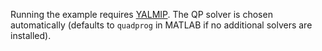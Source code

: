 Running the example requires [YALMIP](https://yalmip.github.io/). The QP solver is chosen automatically (defaults to `quadprog` in MATLAB if no additional solvers are installed).
